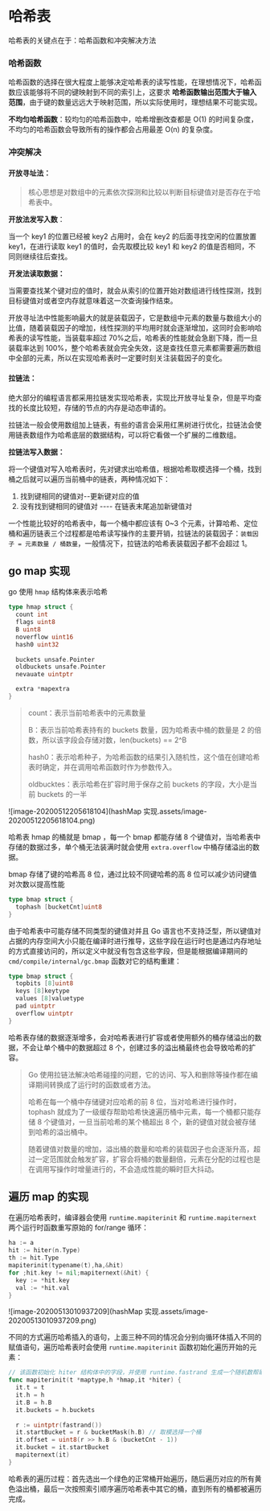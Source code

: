 # 哈希表

哈希表的关键点在于：哈希函数和冲突解决方法

### 哈希函数

哈希函数的选择在很大程度上能够决定哈希表的读写性能，在理想情况下，哈希函数应该能够将不同的键映射到不同的索引上，这要求 **哈希函数输出范围大于输入范围**，由于键的数量远远大于映射范围，所以实际使用时，理想结果不可能实现。

**不均匀哈希函数**：较均匀的哈希函数中，哈希增删改查都是 O(1) 的时间复杂度，不均匀的哈希函数会导致所有的操作都会占用最差 O(n) 的复杂度。

### 冲突解决

#### 开放寻址法：

> 核心思想是对数组中的元素依次探测和比较以判断目标键值对是否存在于哈希表中。

**开放法发写入数**：

当一个 key1 的位置已经被 key2 占用时，会在 key2 的后面寻找空闲的位置放置 key1，在进行读取 key1 的值时，会先取模比较 key1 和 key2 的值是否相同，不同则继续往后查找。

**开发法读取数据：**

当需要查找某个键对应的值时，就会从索引的位置开始对数组进行线性探测，找到目标键值对或者空内存就意味着这一次查询操作结束。

开放寻址法中性能影响最大的就是装载因子，它是数组中元素的数量与数组大小的比值，随着装载因子的增加，线性探测的平均用时就会逐渐增加，这同时会影响哈希表的读写性能，当装载率超过 70%之后，哈希表的性能就会急剧下降，而一旦装载率达到 100%，整个哈希表就会完全失效，这是查找任意元素都需要遍历数组中全部的元素，所以在实现哈希表时一定要时刻关注装载因子的变化。

#### 拉链法：

绝大部分的编程语言都采用拉链发实现哈希表，实现比开放寻址复杂，但是平均查找的长度比较短，存储的节点的内存是动态申请的。

拉链法一般会使用数组加上链表，有些的语言会采用红黑树进行优化，拉链法会使用链表数组作为哈希底层的数据结构，可以将它看做一个扩展的二维数组。

**拉链法写入数据：**

将一个键值对写入哈希表时，先对键求出哈希值，根据哈希取模选择一个桶，找到桶之后就可以遍历当前桶中的链表，两种情况如下：

1. 找到键相同的键值对--更新键对应的值
2. 没有找到键相同的键值对 ---- 在链表末尾追加新键值对

一个性能比较好的哈希表中，每一个桶中都应该有 0~3 个元素，计算哈希、定位桶和遍历链表三个过程都是哈希读写操作的主要开销，拉链法的装载因子：`装载因子 = 元素数量 / 桶数量`，一般情况下，拉链法的哈希表装载因子都不会超过 1。

## go map 实现

go 使用 `hmap` 结构体来表示哈希

```go
type hmap struct {
  count int
  flags uint8 
  B uint8
  noverflow uint16
  hash0 uint32
  
  buckets unsafe.Pointer
  oldbuckets unsafe.Pointer
  nevauate uintptr

  extra *mapextra
}
```

> count：表示当前哈希表中的元素数量
>
> B：表示当前哈希表持有的 buckets 数量，因为哈希表中桶的数量是 2 的倍数，所以该字段会存储对数，len(buckets) == 2^B
>
> hash0：表示哈希种子，为哈希函数的结果引入随机性，这个值在创建哈希表时确定，并在调用哈希函数时作为参数传入。
>
> oldbucktes：表示哈希在扩容时用于保存之前 buckets 的字段，大小是当前 buckets 的一半

![image-20200512205618104](hashMap 实现.assets/image-20200512205618104.png)

哈希表 hmap 的桶就是 bmap ，每一个 bmap 都能存储 8 个键值对，当哈希表中存储的数据过多，单个桶无法装满时就会使用 `extra.overflow` 中桶存储溢出的数据。

bmap 存储了键的哈希高 8 位，通过比较不同键哈希的高 8 位可以减少访问键值对次数以提高性能

```go
type bmap struct {
  tophash [bucketCnt]uint8
}
```

由于哈希表中可能存储不同类型的键值对并且 Go 语言也不支持泛型，所以键值对占据的内存空间大小只能在编译时进行推导，这些字段在运行时也是通过内存地址的方式直接访问的，所以定义中就没有包含这些字段，但是能根据编译期间的 `cmd/compile/internal/gc.bmap` 函数对它的结构重建：

```go
type bmap struct {
  topbits [8]uint8
  keys [8]keytype
  values [8]valuetype
  pad uintptr
  overflow uintptr
}
```

哈希表存储的数据逐渐增多，会对哈希表进行扩容或者使用额外的桶存储溢出的数据，不会让单个桶中的数据超过 8 个，创建过多的溢出桶最终也会导致哈希的扩容。

> Go 使用拉链法解决哈希碰撞的问题，它的访问、写入和删除等操作都在编译期间转换成了运行时的函数或者方法。
>
> 哈希在每一个桶中存储键对应哈希的前 8 位，当对哈希进行操作时，tophash 就成为了一级缓存帮助哈希快速遍历桶中元素，每一个桶都只能存储 8 个键值对，一旦当前哈希的某个桶超出 8 个，新的键值对就会被存储到哈希的溢出桶中。
>
> 随着键值对数量的增加，溢出桶的数量和哈希的装载因子也会逐渐升高，超过一定范围就会触发扩容，扩容会将桶的数量翻倍，元素在分配的过程也是在调用写操作时增量进行的，不会造成性能的瞬时巨大抖动。

## 遍历 map 的实现

在遍历哈希表时，编译器会使用 `runtime.mapiterinit` 和 `runtime.mapiternext` 两个运行时函数重写原始的 for/range 循环：

```go
ha := a
hit := hiter(n.Type)
th := hit.Type
mapiterinit(typename(t),ha,&hit)
for ;hit.key != nil;mapiternext(&hit) {
  key := *hit.key
  val := *hit.val
}
```

![image-20200513010937209](hashMap 实现.assets/image-20200513010937209.png)

不同的方式遍历哈希插入的语句，上面三种不同的情况会分别向循环体插入不同的赋值语句，遍历哈希表时会使用 `runtime.mapiterinit` 函数初始化遍历开始的元素：

```go
// 该函数初始化 hiter 结构体中的字段，并使用 runtime.fastrand 生成一个随机数帮助我们随机选择一个桶开始遍历，Go 在设计哈希表遍历时就是不想让使用者依赖固定的遍历顺序，所以引入了随机数保证遍历的随机性
func mapiterinit(t *maptype,h *hmap,it *hiter) {
  it.t = t
  it.h = h
  it.B = h.B
  it.buckets = h.buckets
  
  r := uintptr(fastrand())
  it.startBucket = r & bucketMask(h.B) // 取模选择一个桶
  it.offset = uint8(r >> h.B & (bucketCnt - 1))
  it.bucket = it.startBucket
  mapiternext(it)
}
```

哈希表的遍历过程：首先选出一个绿色的正常桶开始遍历，随后遍历对应的所有黄色溢出桶，最后一次按照索引顺序遍历哈希表中其它的桶，直到所有的桶都被遍历完成。